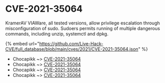 # CVE-2021-35064

KramerAV VIAWare, all tested versions, allow privilege escalation through misconfiguration of sudo. Sudoers permits running of multiple dangerous commands, including unzip, systemctl and dpkg.

{% embed url="https://github.com/Live-Hack-CVE/full_database/blob/main/cves/2021/CVE-2021-35064.json" %}


* Chocapikk ~> [CVE-2021-35064](https://www.alice-snow.ru/2021/database/cve-2021-35064/cve-2021-35064-chocapikk)
* Chocapikk ~> [CVE-2021-35064](https://www.alice-snow.ru/2021/database/cve-2021-35064/cve-2021-35064-chocapikk)
* Chocapikk ~> [CVE-2021-35064](https://www.alice-snow.ru/2021/database/cve-2021-35064/cve-2021-35064-chocapikk)
* Chocapikk ~> [CVE-2021-35064](https://www.alice-snow.ru/2021/database/cve-2021-35064/cve-2021-35064-chocapikk)